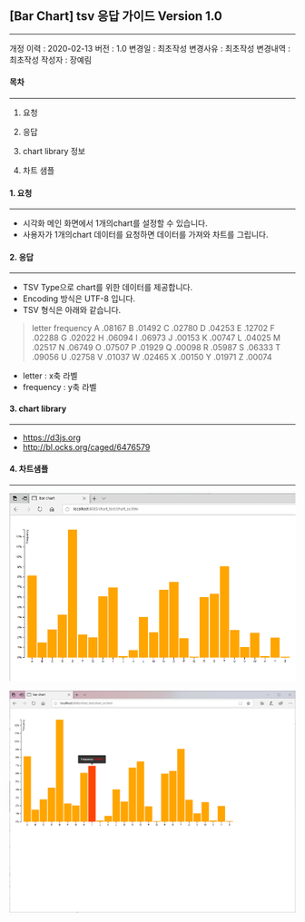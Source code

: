 ## [Bar Chart] tsv 응답 가이드 Version 1.0
----------------------------------------------

개정 이력 : 2020-02-13
버전 : 1.0
변경일 : 최초작성
변경사유 : 최초작성
변경내역 : 최초작성
작성자 : 장예림

#### 목차
----------------------------------
1.	요청

2.	응답

3.	chart library 정보

4.	차트 샘플


#### 1. 요청
----------------------------------
* 시각화 메인 화면에서 1개의chart를 설정할 수 있습니다.
* 사용자가 1개의chart 데이터를 요청하면 데이터를 가져와 차트를 그립니다.
	

#### 2. 응답
-------------------------
* TSV Type으로 chart를 위한 데이터를 제공합니다.
* Encoding 방식은 UTF-8 입니다.
* TSV 형식은 아래와 같습니다.

>letter	frequency
>A	.08167
>B	.01492
>C	.02780
>D	.04253
>E	.12702
>F	.02288
>G	.02022
>H	.06094
>I	.06973
>J	.00153
>K	.00747
>L	.04025
>M	.02517
>N	.06749
>O	.07507
>P	.01929
>Q	.00098
>R	.05987
>S	.06333
>T	.09056
>U	.02758
>V	.01037
>W	.02465
>X	.00150
>Y	.01971
>Z	.00074

* letter : x축 라벨
* frequency : y축 라벨


#### 3. chart library
----------------------------------------------
*	https://d3js.org
*	http://bl.ocks.org/caged/6476579 


#### 4. 차트샘플
----------------------------------------------
![차트](./image/차트.PNG)

![차트2](./image/차트2.PNG)


